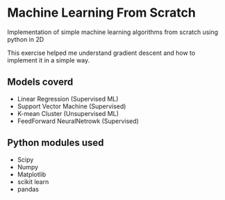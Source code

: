 # Machine Learning From Scratch

Implementation of simple machine learning algorithms from 
scratch using python in 2D

This exercise helped me understand gradient descent and how to implement it in a simple way.

## Models coverd
- Linear Regression (Supervised ML)
- Support Vector Machine (Supervised)
- K-mean Cluster (Unsupervised ML)
- FeedForward NeuralNetrowk (Supervised)


## Python modules used
- Scipy
- Numpy
- Matplotlib
- scikit learn
- pandas


